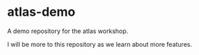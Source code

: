 # atlas-demo
A demo repository for the atlas workshop.

I will be more to this repository as we learn about more features.
